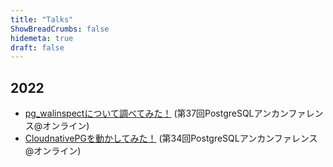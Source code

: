 ```yaml
---
title: "Talks"
ShowBreadCrumbs: false
hidemeta: true
draft: false
---
```


## 2022
- [pg_walinspectについて調べてみた！](https://www.slideshare.net/nttdata-tech/pgwalinspect-pgunconf37-nttdata) (第37回PostgreSQLアンカンファレンス@オンライン)
- [CloudnativePGを動かしてみた！](https://www.slideshare.net/nttdata-tech/cloud-native-postgres-pgunconf34-nttdata) (第34回PostgreSQLアンカンファレンス@オンライン)
